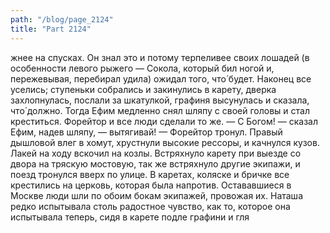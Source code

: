 ```yaml
---
path: "/blog/page_2124"
title: "Part 2124"
---
```


жнее на спусках. Он знал это и потому терпеливее своих лошадей (в особенности левого рыжего — Сокола, который бил ногой и, пережевывая, перебирал удила) ожидал того, что́ будет. Наконец все уселись; ступеньки собрались и закинулись в карету, дверка захлопнулась, послали за шкатулкой, графиня высунулась и сказала, что́ должно. Тогда Ефим медленно снял шляпу с своей головы и стал креститься. Форейтор и все люди сделали то же.
— С Богом! — сказал Ефим, надев шляпу, — вытягивай! — Форейтор тронул. Правый дышловой влег в хомут, хрустнули высокие рессоры, и качнулся кузов. Лакей на ходу вскочил на козлы. Встряхнуло карету при выезде со двора на тряскую мостовую, так же встряхнуло другие экипажи, и поезд тронулся вверх по улице. В каретах, коляске и бричке все крестились на церковь, которая была напротив. Остававшиеся в Москве люди шли по обоим бокам экипажей, провожая их.
Наташа редко испытывала столь радостное чувство, как то, которое она испытывала теперь, сидя в карете подле графини и гля
